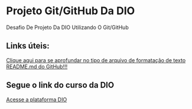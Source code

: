 # Projeto Git/GitHub Da DIO
Desafio De Projeto Da DIO Utilizando O Git/GitHub 

## Links úteis:
[Clique aqui para se aprofundar no tipo de arquivo de formatação de texto README.md do GitHub!!!](https://www.markdownguide.org/basic-syntax/)
## Segue o link do curso da DIO
[Acesse a plataforma DIO](https://digitalinnovation.one/)

